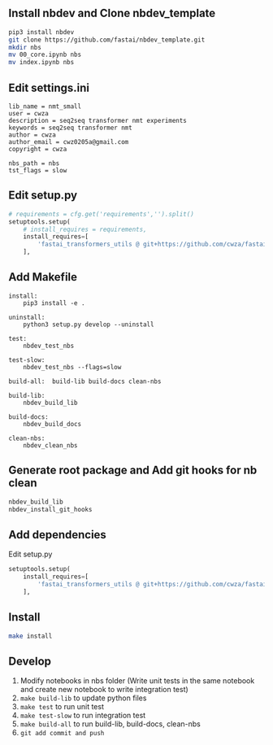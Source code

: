 ## Install nbdev and Clone nbdev_template
``` bash
pip3 install nbdev
git clone https://github.com/fastai/nbdev_template.git
mkdir nbs
mv 00_core.ipynb nbs
mv index.ipynb nbs
```

## Edit settings.ini
```
lib_name = nmt_small
user = cwza
description = seq2seq transformer nmt experiments
keywords = seq2seq transformer nmt
author = cwza
author_email = cwz0205a@gmail.com
copyright = cwza

nbs_path = nbs
tst_flags = slow
```

## Edit setup.py
``` python
# requirements = cfg.get('requirements','').split()
setuptools.setup(
    # install_requires = requirements,
    install_requires=[
        'fastai_transformers_utils @ git+https://github.com/cwza/fastai_transformers_utils.git',
    ],
```


## Add Makefile
```
install:
	pip3 install -e .

uninstall:
	python3 setup.py develop --uninstall

test:
	nbdev_test_nbs

test-slow:
	nbdev_test_nbs --flags=slow

build-all:	build-lib build-docs clean-nbs
	
build-lib:
	nbdev_build_lib

build-docs:
	nbdev_build_docs

clean-nbs:
	nbdev_clean_nbs
```

## Generate root package and Add git hooks for nb clean
``` bash
nbdev_build_lib
nbdev_install_git_hooks
```

## Add dependencies
Edit setup.py
``` python
setuptools.setup(
    install_requires=[
        'fastai_transformers_utils @ git+https://github.com/cwza/fastai_transformers_utils.git',
    ],
```

## Install
``` bash
make install
```

## Develop
1. Modify notebooks in nbs folder (Write unit tests in the same notebook and create new notebook to write integration test)
3. `make build-lib` to update python files
2. `make test` to run unit test
3. `make test-slow` to run integration test
3. `make build-all` to run build-lib, build-docs, clean-nbs
4. `git add commit and push`
